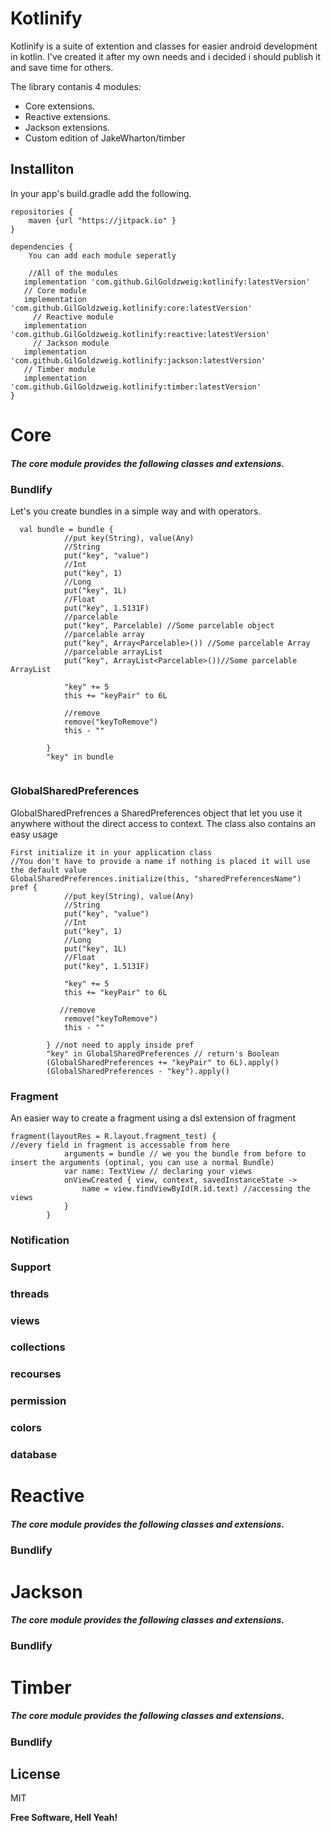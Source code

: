 # Kotlinify

Kotlinify is a suite of extention and classes for easier android development in kotlin. 
I've created it after my own needs and i decided i should publish it and save time for others.

The library contanis 4 modules:
  - Core extensions.
  - Reactive extensions.
  - Jackson extensions.
  - Custom edition of JakeWharton/timber
## Installiton 
In your app's build.gradle add the following.
```
repositories {
    maven {url "https://jitpack.io" }
}

dependencies {
    You can add each module seperatly 
    
    //All of the modules
   implementation 'com.github.GilGoldzweig:kotlinify:latestVersion' 
   // Core module
   implementation 'com.github.GilGoldzweig.kotlinify:core:latestVersion'
     // Reactive module
   implementation 'com.github.GilGoldzweig.kotlinify:reactive:latestVersion'
     // Jackson module
   implementation 'com.github.GilGoldzweig.kotlinify:jackson:latestVersion' 
   // Timber module
   implementation 'com.github.GilGoldzweig.kotlinify:timber:latestVersion' 
}
```
# Core
##### The core module provides the following classes and extensions.

### Bundlify
Let's you create bundles in a simple way and with operators.
```
  val bundle = bundle {
            //put key(String), value(Any)
            //String
            put("key", "value")
            //Int
            put("key", 1)
            //Long
            put("key", 1L)
            //Float
            put("key", 1.5131F)
            //parcelable
            put("key", Parcelable) //Some parcelable object
            //parcelable array
            put("key", Array<Parcelable>()) //Some parcelable Array
            //parcelable arrayList
            put("key", ArrayList<Parcelable>())//Some parcelable ArrayList

            "key" += 5
            this += "keyPair" to 6L

            //remove
            remove("keyToRemove")
            this - ""

        }
        "key" in bundle
        
```

### GlobalSharedPreferences
GlobalSharedPrefrences a SharedPreferences object that let you use it anywhere without the direct access to context. The class also contains an easy usage
```
First initialize it in your application class 
//You don't have to provide a name if nothing is placed it will use the default value
GlobalSharedPreferences.initialize(this, "sharedPreferencesName")
pref {
            //put key(String), value(Any)
            //String
            put("key", "value")
            //Int
            put("key", 1)
            //Long
            put("key", 1L)
            //Float
            put("key", 1.5131F)
           
            "key" += 5
            this += "keyPair" to 6L
           
           //remove
            remove("keyToRemove")
            this - ""
            
        } //not need to apply inside pref
        "key" in GlobalSharedPreferences // return's Boolean
        (GlobalSharedPreferences += "keyPair" to 6L).apply()
        (GlobalSharedPreferences - "key").apply()
```

### Fragment
An easier way to create a fragment using a dsl extension of fragment 
```
fragment(layoutRes = R.layout.fragment_test) {
//every field in fragment is accessable from here
            arguments = bundle // we you the bundle from before to insert the arguments (optinal, you can use a normal Bundle)
            var name: TextView // declaring your views
            onViewCreated { view, context, savedInstanceState ->
                name = view.findViewById(R.id.text) //accessing the views 
            }
        }
```
### Notification
### Support
### threads
### views
### collections
### recourses
### permission
### colors
### database

# Reactive
##### The core module provides the following classes and extensions.

### Bundlify
# Jackson
##### The core module provides the following classes and extensions.

### Bundlify
# Timber
##### The core module provides the following classes and extensions.

### Bundlify
License
----

MIT


**Free Software, Hell Yeah!**
